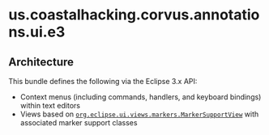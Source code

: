 # us.coastalhacking.corvus.annotations.ui.e3

## Architecture

This bundle defines the following via the Eclipse 3.x API:

* Context menus (including commands, handlers, and keyboard bindings) within text editors
* Views based on [`org.eclipse.ui.views.markers.MarkerSupportView`](http://help.eclipse.org/neon/index.jsp?topic=%2Forg.eclipse.platform.doc.isv%2Freference%2Fapi%2Forg%2Feclipse%2Fui%2Fviews%2Fmarkers%2FMarkerSupportView.html) with associated marker support classes

